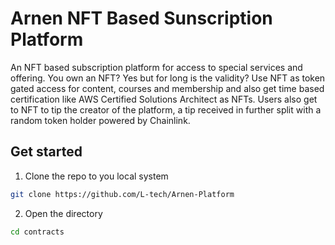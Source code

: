 # Arnen NFT Based Sunscription Platform

An NFT based subscription platform for access to special services and offering. You own an NFT? Yes but for long is the validity? Use NFT as token gated access for content, courses and membership and also get time based certification like AWS Certified Solutions Architect as NFTs. Users also get to NFT to tip the creator of the platform, a tip received in further split with a random token holder powered by Chainlink.


## Get started

1. Clone the repo to you local system

```bash
git clone https://github.com/L-tech/Arnen-Platform
```

2. Open the directory

```bash
cd contracts
```

